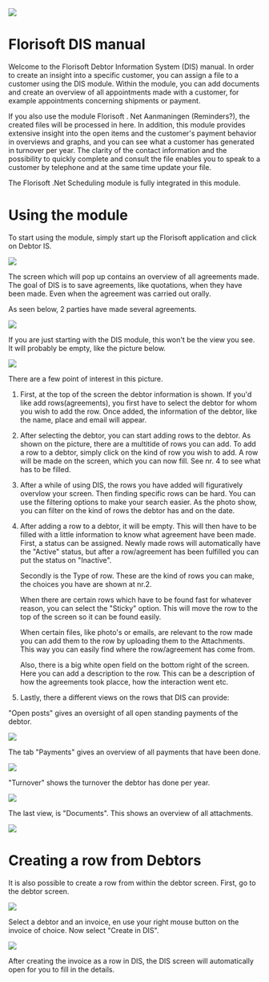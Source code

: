 <img src="../../fslogo.png"/>

# Florisoft DIS manual

Welcome to the Florisoft Debtor Information System (DIS) manual. In order to create an insight into a specific customer, you can assign a file to a customer using the DIS module. Within the module, you can add documents and create an overview of all appointments made with a customer, for example appointments concerning shipments or payment.

If you also use the module Florisoft . Net Aanmaningen (Reminders?), the created files will be processed in here. In addition, this module provides extensive insight into the open items and the customer's payment behavior in overviews and graphs, and you can see what a customer has generated in turnover per year. The clarity of the contact information and the possibility to quickly complete and consult the file enables you to speak to a customer by telephone and at the same time update your file.

The Florisoft .Net Scheduling module is fully integrated in this module.

# Using the module
To start using the module, simply start up the Florisoft application and click on Debtor IS.

<img src=".DIS Manual/media/image2.png" />

The screen which will pop up contains an overview of all agreements made. The goal of DIS is to save agreements, like quotations, when they have been made. Even when the agreement was carried out orally.

As seen below, 2 parties have made several agreements.

<img src=".DIS Manual/media/image3.png" />

If you are just starting with the DIS module, this won't be the view you see. It will probably be empty, like the picture below.

<img src=".DIS Manual/media/image4.png" />

There are a few point of interest in this picture.

1. First, at the top of the screen the debtor information is shown. If you'd like add rows(agreements), you first have to select the debtor for whom you wish to add the row. Once added, the information of the debtor, like the name, place and email will appear.

2. After selecting the debtor, you can start adding rows to the debtor. As shown on the picture, there are a multitide of rows you can add. To add a row to a debtor, simply click on the kind of row you wish to add. A row will be made on the screen, which you can now fill. See nr. 4 to see what has to be filled.

3. After a while of using DIS, the rows you have added will figuratively overvlow your screen. Then finding specific rows can be hard. You can use the filtering options to make your search easier. As the photo show, you can filter on the kind of rows the debtor has and on the date.

4. After adding a row to a debtor, it will be empty. This will then have to be filled with a little information to know what agreement have been made. First, a status can be assigned. Newly made rows will automatically have the "Active" status, but after a row/agreement has been fulfilled you can put the status on "Inactive".

    Secondly is the Type of row. These are the kind of rows you can make, the choices you have are shown at nr.2.

    When there are certain rows which have to be found fast for whatever reason, you can select the "Sticky" option. This will move the row to the top of the screen so it can be found easily.

    When certain files, like photo's or emails, are relevant to the row made you can add them to the row by uploading them to the Attachments. This way you can easily find where the row/agreement has come from.

    Also, there is a big white open field on the bottom right of the screen. Here you can add a description to the row. This can be a description of how the agreements took placce, how the interaction went etc.

5. Lastly, there a different views on the rows that DIS can provide:

"Open posts" gives an oversight of all open standing payments of the debtor.

<img src=".DIS Manual/media/image5.png" />

The tab "Payments" gives an overview of all payments that have been done.

<img src=".DIS Manual/media/image6.png" />

"Turnover" shows the turnover the debtor has done per year.

<img src=".DIS Manual/media/image7.png" />

The last view, is "Documents". This shows an overview of all attachments.

<img src=".DIS Manual/media/image8.png" />

# Creating a row from Debtors
It is also possible to create a row from within the debtor screen. First, go to the debtor screen.

<img src=".DIS Manual/media/image9.png" />

Select a debtor and an invoice, en use your right mouse button on the invoice of choice. Now select "Create in DIS".

<img src=".DIS Manual/media/image10.png" />

After creating the invoice as a row in DIS, the DIS screen will automatically open for you to fill in the details.